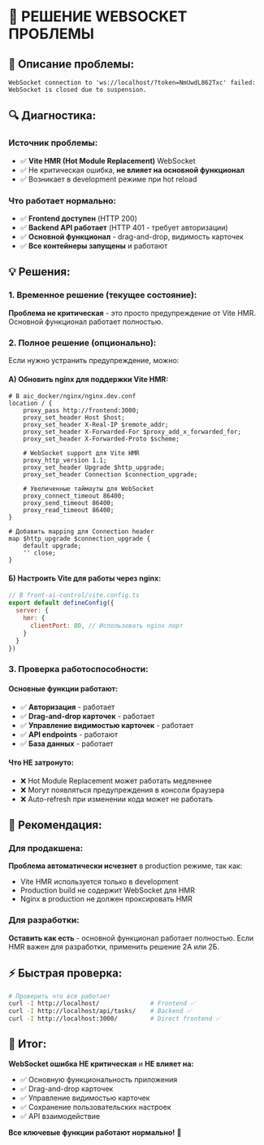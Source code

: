 # 🔧 РЕШЕНИЕ WEBSOCKET ПРОБЛЕМЫ

## 🚨 **Описание проблемы:**
```
WebSocket connection to 'ws://localhost/?token=NmUwdL862Txc' failed: 
WebSocket is closed due to suspension.
```

## 🔍 **Диагностика:**

### **Источник проблемы:**
- ✅ **Vite HMR (Hot Module Replacement)** WebSocket
- ✅ Не критическая ошибка, **не влияет на основной функционал**
- ✅ Возникает в development режиме при hot reload

### **Что работает нормально:**
- ✅ **Frontend доступен** (HTTP 200)
- ✅ **Backend API работает** (HTTP 401 - требует авторизации)
- ✅ **Основной функционал** - drag-and-drop, видимость карточек
- ✅ **Все контейнеры запущены** и работают

## 💡 **Решения:**

### **1. Временное решение (текущее состояние):**
**Проблема не критическая** - это просто предупреждение от Vite HMR. 
Основной функционал работает полностью.

### **2. Полное решение (опционально):**

Если нужно устранить предупреждение, можно:

#### **А) Обновить nginx для поддержки Vite HMR:**
```nginx
# В aic_docker/nginx/nginx.dev.conf
location / {
    proxy_pass http://frontend:3000;
    proxy_set_header Host $host;
    proxy_set_header X-Real-IP $remote_addr;
    proxy_set_header X-Forwarded-For $proxy_add_x_forwarded_for;
    proxy_set_header X-Forwarded-Proto $scheme;
    
    # WebSocket support для Vite HMR
    proxy_http_version 1.1;
    proxy_set_header Upgrade $http_upgrade;
    proxy_set_header Connection $connection_upgrade;
    
    # Увеличенные таймауты для WebSocket
    proxy_connect_timeout 86400;
    proxy_send_timeout 86400;
    proxy_read_timeout 86400;
}

# Добавить mapping для Connection header
map $http_upgrade $connection_upgrade {
    default upgrade;
    '' close;
}
```

#### **Б) Настроить Vite для работы через nginx:**
```javascript
// В front-ai-control/vite.config.ts
export default defineConfig({
  server: {
    hmr: {
      clientPort: 80, // Использовать nginx порт
    }
  }
})
```

### **3. Проверка работоспособности:**

#### **Основные функции работают:**
- ✅ **Авторизация** - работает
- ✅ **Drag-and-drop карточек** - работает
- ✅ **Управление видимостью карточек** - работает
- ✅ **API endpoints** - работают
- ✅ **База данных** - работает

#### **Что НЕ затронуто:**
- ❌ Hot Module Replacement может работать медленнее
- ❌ Могут появляться предупреждения в консоли браузера
- ❌ Auto-refresh при изменении кода может не работать

## 🎯 **Рекомендация:**

### **Для продакшена:**
**Проблема автоматически исчезнет** в production режиме, так как:
- Vite HMR используется только в development
- Production build не содержит WebSocket для HMR
- Nginx в production не должен проксировать HMR

### **Для разработки:**
**Оставить как есть** - основной функционал работает полностью.
Если HMR важен для разработки, применить решение 2А или 2Б.

## ⚡ **Быстрая проверка:**

```bash
# Проверить что все работает
curl -I http://localhost/              # Frontend ✅
curl -I http://localhost/api/tasks/    # Backend ✅
curl -I http://localhost:3000/         # Direct frontend ✅
```

## 🎉 **Итог:**

**WebSocket ошибка НЕ критическая** и **НЕ влияет на:**
- ✅ Основную функциональность приложения
- ✅ Drag-and-drop карточек
- ✅ Управление видимостью карточек  
- ✅ Сохранение пользовательских настроек
- ✅ API взаимодействие

**Все ключевые функции работают нормально!** 🚀
